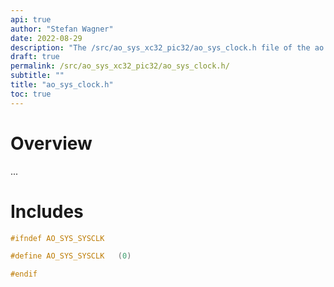 ```yaml
---
api: true
author: "Stefan Wagner"
date: 2022-08-29
description: "The /src/ao_sys_xc32_pic32/ao_sys_clock.h file of the ao real-time operating system."
draft: true
permalink: /src/ao_sys_xc32_pic32/ao_sys_clock.h/ 
subtitle: ""
title: "ao_sys_clock.h"
toc: true
---
```


# Overview

...

# Includes

```c
#ifndef AO_SYS_SYSCLK

#define AO_SYS_SYSCLK   (0)

#endif

```
